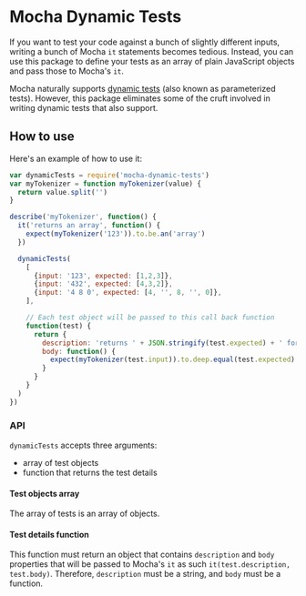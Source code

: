 # Mocha Dynamic Tests

If you want to test your code against a bunch of slightly different inputs,
writing a bunch of Mocha `it` statements becomes tedious.
Instead, you can use this package to define your tests as an array of
plain JavaScript objects and pass those to Mocha's `it`.

Mocha naturally supports [dynamic tests](https://mochajs.org/#dynamically-generating-tests)
(also known as parameterized tests). However, this package eliminates some of the cruft
involved in writing dynamic tests that also support.

## How to use

Here's an example of how to use it:

```js
var dynamicTests = require('mocha-dynamic-tests')
var myTokenizer = function myTokenizer(value) {
  return value.split('')
}

describe('myTokenizer', function() {
  it('returns an array', function() {
    expect(myTokenizer('123')).to.be.an('array')
  })

  dynamicTests(
    [
      {input: '123', expected: [1,2,3]},
      {input: '432', expected: [4,3,2]},
      {input: '4 8 0', expected: [4, '', 8, '', 0]},
    ],

    // Each test object will be passed to this call back function
    function(test) {
      return {
        description: 'returns ' + JSON.stringify(test.expected) + ' for input ' + test.input
        body: function() {
          expect(myTokenizer(test.input)).to.deep.equal(test.expected)
        }
      }
    }
  )
})
```

### API

`dynamicTests` accepts three arguments:

* array of test objects
* function that returns the test details

#### Test objects array

The array of tests is an array of objects.

#### Test details function

This function must return an object that contains `description` and `body` properties that
will be passed to Mocha's `it` as such `it(test.description, test.body)`.
Therefore, `description` must be a string, and `body` must be a function.
